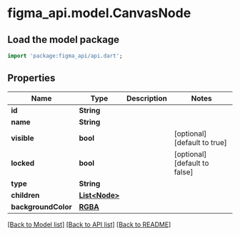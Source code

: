 # figma_api.model.CanvasNode

## Load the model package
```dart
import 'package:figma_api/api.dart';
```

## Properties
Name | Type | Description | Notes
------------ | ------------- | ------------- | -------------
**id** | **String** |  | 
**name** | **String** |  | 
**visible** | **bool** |  | [optional] [default to true]
**locked** | **bool** |  | [optional] [default to false]
**type** | **String** |  | 
**children** | [**List&lt;Node&gt;**](Node.md) |  | 
**backgroundColor** | [**RGBA**](RGBA.md) |  | 

[[Back to Model list]](../README.md#documentation-for-models) [[Back to API list]](../README.md#documentation-for-api-endpoints) [[Back to README]](../README.md)


